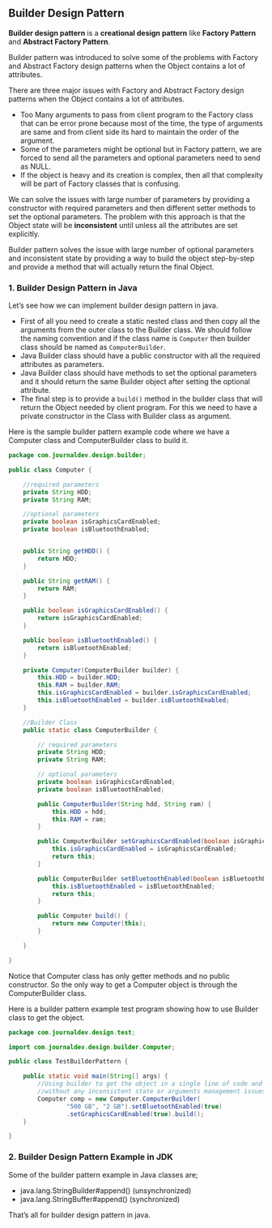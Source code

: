 ## Builder Design Pattern

**Builder design pattern** is a **creational design pattern** like **Factory Pattern** and **Abstract Factory Pattern**.

Builder pattern was introduced to solve some of the problems with Factory and Abstract Factory design patterns when the
Object contains a lot of attributes.

There are three major issues with Factory and Abstract Factory design patterns when the Object contains a lot of
attributes.

- Too Many arguments to pass from client program to the Factory class that can be error prone because most of the time,
  the type of arguments are same and from client side its hard to maintain the order of the argument.
- Some of the parameters might be optional but in Factory pattern, we are forced to send all the parameters and optional
  parameters need to send as NULL.
- If the object is heavy and its creation is complex, then all that complexity will be part of Factory classes that is
  confusing.

We can solve the issues with large number of parameters by providing a constructor with required parameters and then
different setter methods to set the optional parameters. The problem with this approach is that the Object state will be
**inconsistent** until unless all the attributes are set explicitly.

Builder pattern solves the issue with large number of optional parameters and inconsistent state by providing a way to
build the object step-by-step and provide a method that will actually return the final Object.

### 1. Builder Design Pattern in Java

Let’s see how we can implement builder design pattern in java.

- First of all you need to create a static nested class and then copy all the arguments from the outer class to the
  Builder class. We should follow the naming convention and if the class name is `Computer` then builder class should be
  named as `ComputerBuilder`.
- Java Builder class should have a public constructor with all the required attributes as parameters.
- Java Builder class should have methods to set the optional parameters and it should return the same Builder object
  after setting the optional attribute.
- The final step is to provide a `build()` method in the builder class that will return the Object needed by client
  program. For this we need to have a private constructor in the Class with Builder class as argument.

Here is the sample builder pattern example code where we have a Computer class and ComputerBuilder class to build it.

```java
package com.journaldev.design.builder;

public class Computer {

    //required parameters
    private String HDD;
    private String RAM;

    //optional parameters
    private boolean isGraphicsCardEnabled;
    private boolean isBluetoothEnabled;


    public String getHDD() {
        return HDD;
    }

    public String getRAM() {
        return RAM;
    }

    public boolean isGraphicsCardEnabled() {
        return isGraphicsCardEnabled;
    }

    public boolean isBluetoothEnabled() {
        return isBluetoothEnabled;
    }

    private Computer(ComputerBuilder builder) {
        this.HDD = builder.HDD;
        this.RAM = builder.RAM;
        this.isGraphicsCardEnabled = builder.isGraphicsCardEnabled;
        this.isBluetoothEnabled = builder.isBluetoothEnabled;
    }

    //Builder Class
    public static class ComputerBuilder {

        // required parameters
        private String HDD;
        private String RAM;

        // optional parameters
        private boolean isGraphicsCardEnabled;
        private boolean isBluetoothEnabled;

        public ComputerBuilder(String hdd, String ram) {
            this.HDD = hdd;
            this.RAM = ram;
        }

        public ComputerBuilder setGraphicsCardEnabled(boolean isGraphicsCardEnabled) {
            this.isGraphicsCardEnabled = isGraphicsCardEnabled;
            return this;
        }

        public ComputerBuilder setBluetoothEnabled(boolean isBluetoothEnabled) {
            this.isBluetoothEnabled = isBluetoothEnabled;
            return this;
        }

        public Computer build() {
            return new Computer(this);
        }

    }

}
```

Notice that Computer class has only getter methods and no public constructor. So the only way to get a Computer object
is through the ComputerBuilder class.

Here is a builder pattern example test program showing how to use Builder class to get the object.

```java
package com.journaldev.design.test;

import com.journaldev.design.builder.Computer;

public class TestBuilderPattern {

    public static void main(String[] args) {
        //Using builder to get the object in a single line of code and 
        //without any inconsistent state or arguments management issues		
        Computer comp = new Computer.ComputerBuilder(
                "500 GB", "2 GB").setBluetoothEnabled(true)
                .setGraphicsCardEnabled(true).build();
    }

}
```

### 2. Builder Design Pattern Example in JDK

Some of the builder pattern example in Java classes are;

- java.lang.StringBuilder#append() (unsynchronized)
- java.lang.StringBuffer#append() (synchronized)

That’s all for builder design pattern in java.